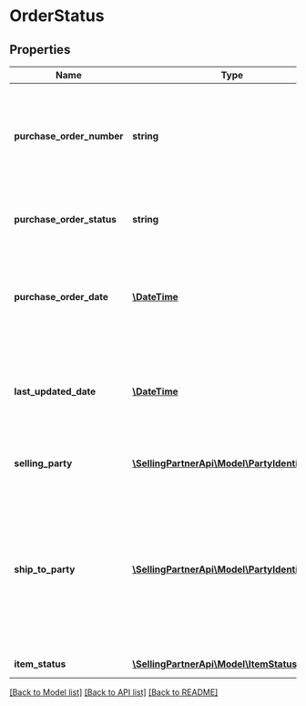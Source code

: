 # OrderStatus

## Properties
Name | Type | Description | Notes
------------ | ------------- | ------------- | -------------
**purchase_order_number** | **string** | The buyer&#39;s purchase order number for this order. Formatting Notes: 8-character alpha-numeric code. | 
**purchase_order_status** | **string** | The status of the buyer&#39;s purchase order for this order. | 
**purchase_order_date** | [**\DateTime**](\DateTime.md) | The date the purchase order was placed. Must be in ISO-8601 date/time format. | 
**last_updated_date** | [**\DateTime**](\DateTime.md) | The date when the purchase order was last updated. Must be in ISO-8601 date/time format. | [optional] 
**selling_party** | [**\SellingPartnerApi\Model\PartyIdentification**](PartyIdentification.md) | Name/Address and tax details of the selling party. | 
**ship_to_party** | [**\SellingPartnerApi\Model\PartyIdentification**](PartyIdentification.md) | Name/Address and tax details of the ship to party. Find a list of fulfillment center addresses for a region on the [Resources page of Amazon Vendor Central](https://vendorcentral.amazon.com/hz/vendor/members/support/help/node/GPZ88XH8HQM97ZV6). | 
**item_status** | [**\SellingPartnerApi\Model\ItemStatus**](ItemStatus.md) | Detailed order status. | 

[[Back to Model list]](../README.md#documentation-for-models) [[Back to API list]](../README.md#documentation-for-api-endpoints) [[Back to README]](../README.md)


